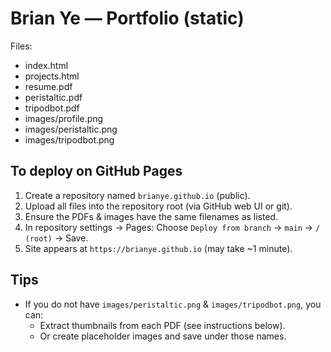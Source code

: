 # Brian Ye — Portfolio (static)

Files:
- index.html
- projects.html
- resume.pdf
- peristaltic.pdf
- tripodbot.pdf
- images/profile.png
- images/peristaltic.png
- images/tripodbot.png

## To deploy on GitHub Pages

1. Create a repository named `brianye.github.io` (public).
2. Upload all files into the repository root (via GitHub web UI or git).
3. Ensure the PDFs & images have the same filenames as listed.
4. In repository settings → Pages: Choose `Deploy from branch` → `main` → `/ (root)` → Save.
5. Site appears at `https://brianye.github.io` (may take ~1 minute).

## Tips
- If you do not have `images/peristaltic.png` & `images/tripodbot.png`, you can:
  - Extract thumbnails from each PDF (see instructions below).
  - Or create placeholder images and save under those names.
